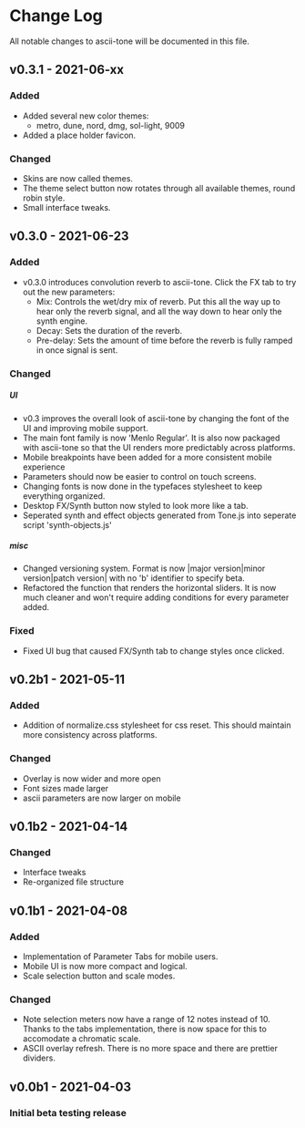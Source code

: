 # Change Log

All notable changes to ascii-tone will be documented in this file.

## v0.3.1 - 2021-06-xx

### Added

-   Added several new color themes:
    -   metro, dune, nord, dmg, sol-light, 9009
-   Added a place holder favicon.

### Changed

-   Skins are now called themes.
-   The theme select button now rotates through all available themes, round robin style.
-   Small interface tweaks.

## v0.3.0 - 2021-06-23

### Added

-   v0.3.0 introduces convolution reverb to ascii-tone. Click the FX tab to try out the new parameters:
    -   Mix: Controls the wet/dry mix of reverb. Put this all the way up to hear only the reverb signal, and all the way down to hear only the synth engine.
    -   Decay: Sets the duration of the reverb.
    -   Pre-delay: Sets the amount of time before the reverb is fully ramped in once signal is sent.

### Changed

##### UI

-   v0.3 improves the overall look of ascii-tone by changing the font of the UI and improving mobile support.
-   The main font family is now 'Menlo Regular'. It is also now packaged with ascii-tone so that the UI renders more predictably across platforms.
-   Mobile breakpoints have been added for a more consistent mobile experience
-   Parameters should now be easier to control on touch screens.
-   Changing fonts is now done in the typefaces stylesheet to keep everything organized.
-   Desktop FX/Synth button now styled to look more like a tab.
-   Seperated synth and effect objects generated from Tone.js into seperate script 'synth-objects.js'

##### misc

-   Changed versioning system. Format is now |major version|minor version|patch version| with no 'b' identifier to specify beta.
-   Refactored the function that renders the horizontal sliders. It is now much cleaner and won't require adding conditions for every parameter added.

### Fixed

-   Fixed UI bug that caused FX/Synth tab to change styles once clicked.

## v0.2b1 - 2021-05-11

### Added

-   Addition of normalize.css stylesheet for css reset. This should maintain more consistency across platforms.

### Changed

-   Overlay is now wider and more open
-   Font sizes made larger
-   ascii parameters are now larger on mobile

## v0.1b2 - 2021-04-14

### Changed

-   Interface tweaks
-   Re-organized file structure

## v0.1b1 - 2021-04-08

### Added

-   Implementation of Parameter Tabs for mobile users.
-   Mobile UI is now more compact and logical.
-   Scale selection button and scale modes.

### Changed

-   Note selection meters now have a range of 12 notes instead of 10. Thanks to the tabs implementation, there is now space for this to accomodate a chromatic scale.
-   ASCII overlay refresh. There is no more space and there are prettier dividers.

## v0.0b1 - 2021-04-03

### Initial beta testing release
